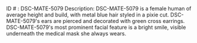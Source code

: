 ID # : DSC-MATE-5079
Description: DSC-MATE-5079 is a female human of average height and build, with metal blue hair styled in a pixie cut. DSC-MATE-5079's ears are pierced and decorated with green cross earrings. DSC-MATE-5079's most prominent facial feature is a bright smile, visible underneath the medical mask she always wears.